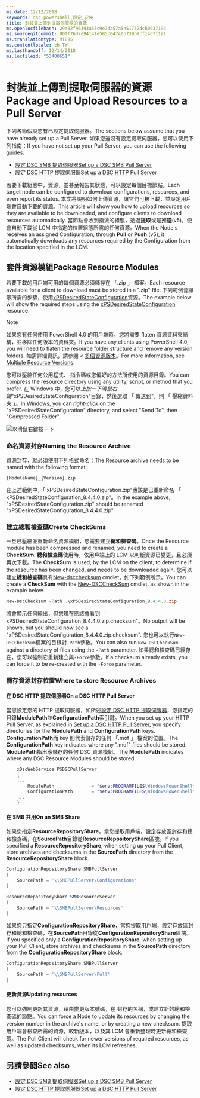 ```yaml
---
ms.date: 12/12/2018
keywords: dsc,powershell,設定,安裝
title: 封裝並上傳到提取伺服器的資源
ms.openlocfilehash: 29a62f96393a53c9e7da57a5e51732dcb0937194
ms.sourcegitcommit: 00ff76d7d9414fe585c04740b739b9cf14d711e1
ms.translationtype: MTE95
ms.contentlocale: zh-TW
ms.lasthandoff: 12/14/2018
ms.locfileid: "53400651"
---
```

# <a name="package-and-upload-resources-to-a-pull-server"></a><span data-ttu-id="e1097-103">封裝並上傳到提取伺服器的資源</span><span class="sxs-lookup"><span data-stu-id="e1097-103">Package and Upload Resources to a Pull Server</span></span>

<span data-ttu-id="e1097-104">下列各節假設您有已設定提取伺服器。</span><span class="sxs-lookup"><span data-stu-id="e1097-104">The sections below assume that you have already set up a Pull Server.</span></span> <span data-ttu-id="e1097-105">如果您還沒有設定提取伺服器，您可以使用下列指南：</span><span class="sxs-lookup"><span data-stu-id="e1097-105">If you have not set up your Pull Server, you can use the following guides:</span></span>

- [<span data-ttu-id="e1097-106">設定 DSC SMB 提取伺服器</span><span class="sxs-lookup"><span data-stu-id="e1097-106">Set up a DSC SMB Pull Server</span></span>](pullServerSmb.md)
- [<span data-ttu-id="e1097-107">設定 DSC HTTP 提取伺服器</span><span class="sxs-lookup"><span data-stu-id="e1097-107">Set up a DSC HTTP Pull Server</span></span>](pullServer.md)

<span data-ttu-id="e1097-108">若要下載組態中，資源，並甚至報告其狀態，可以設定每個目標節點。</span><span class="sxs-lookup"><span data-stu-id="e1097-108">Each target node can be configured to download configurations, resources, and even report its status.</span></span> <span data-ttu-id="e1097-109">本文將說明如何上傳資源，讓它們可被下載，並設定用戶端會自動下載的資源。</span><span class="sxs-lookup"><span data-stu-id="e1097-109">This article will show you how to upload resources so they are available to be downloaded, and configure clients to download resources automatically.</span></span> <span data-ttu-id="e1097-110">當節點會收到指派的組態，透過**提取**或是**推送**(v5)，便會自動下載從 LCM 中指定的位置組態所需的任何資源。</span><span class="sxs-lookup"><span data-stu-id="e1097-110">When the Node's receives an assigned Configuration, through **Pull** or **Push** (v5), it automatically downloads any resources required by the Configuration from the location specified in the LCM.</span></span>

## <a name="package-resource-modules"></a><span data-ttu-id="e1097-111">套件資源模組</span><span class="sxs-lookup"><span data-stu-id="e1097-111">Package Resource Modules</span></span>

<span data-ttu-id="e1097-112">若要下載的用戶端可用的每個資源必須儲存在 「.zip 」 檔案。</span><span class="sxs-lookup"><span data-stu-id="e1097-112">Each resource available for a client to download must be stored in a ".zip" file.</span></span> <span data-ttu-id="e1097-113">下列範例會顯示所需的步驟，使用[xPSDesiredStateConfiguration](https://www.powershellgallery.com/packages/xPSDesiredStateConfiguration/8.4.0.0)資源。</span><span class="sxs-lookup"><span data-stu-id="e1097-113">The example below will show the required steps using the [xPSDesiredStateConfiguration](https://www.powershellgallery.com/packages/xPSDesiredStateConfiguration/8.4.0.0) resource.</span></span>

> [!NOTE]
> <span data-ttu-id="e1097-114">如果您有任何使用 PowerShell 4.0 的用戶端時，您將需要 flaten 資源資料夾結構，並移除任何版本的資料夾。</span><span class="sxs-lookup"><span data-stu-id="e1097-114">If you have any clients using PowerShell 4.0, you will need to flaten the resource folder structure and remove any version folders.</span></span> <span data-ttu-id="e1097-115">如需詳細資訊，請參閱 <<c0> [ 多個資源版本](../configurations/import-dscresource.md#multiple-resource-versions)。</span><span class="sxs-lookup"><span data-stu-id="e1097-115">For more information, see [Multiple Resource Versions](../configurations/import-dscresource.md#multiple-resource-versions).</span></span>

<span data-ttu-id="e1097-116">您可以壓縮任何公用程式、 指令碼或您偏好的方法所使用的資源目錄。</span><span class="sxs-lookup"><span data-stu-id="e1097-116">You can compress the resource directory using any utility, script, or method that you prefer.</span></span> <span data-ttu-id="e1097-117">在 Windows 中，您可以*上按一下滑鼠右鍵*"xPSDesiredStateConfiguration"目錄，然後選取 「 傳送到"，則 「 壓縮資料夾 」。</span><span class="sxs-lookup"><span data-stu-id="e1097-117">In Windows, you can *right-click* on the "xPSDesiredStateConfiguration" directory, and select "Send To", then "Compressed Folder".</span></span>

![以滑鼠右鍵按一下](../media/right-click.gif)

### <a name="naming-the-resource-archive"></a><span data-ttu-id="e1097-119">命名資源封存</span><span class="sxs-lookup"><span data-stu-id="e1097-119">Naming the Resource Archive</span></span>

<span data-ttu-id="e1097-120">資源封存，就必須使用下列格式命名：</span><span class="sxs-lookup"><span data-stu-id="e1097-120">The Resource archive needs to be named with the following format:</span></span>

```
{ModuleName}_{Version}.zip
```

<span data-ttu-id="e1097-121">在上述範例中，「 xPSDesiredStateConfiguration.zip"應該是已重新命名 「 xPSDesiredStateConfiguration_8.4.4.0.zip"。</span><span class="sxs-lookup"><span data-stu-id="e1097-121">In the example above, "xPSDesiredStateConfiguration.zip" should be renamed "xPSDesiredStateConfiguration_8.4.4.0.zip".</span></span>

### <a name="create-checksums"></a><span data-ttu-id="e1097-122">建立總和檢查碼</span><span class="sxs-lookup"><span data-stu-id="e1097-122">Create CheckSums</span></span>

<span data-ttu-id="e1097-123">一旦已壓縮並重新命名資源模組，您需要建立**總和檢查碼**。</span><span class="sxs-lookup"><span data-stu-id="e1097-123">Once the Resource module has been compressed and renamed, you need to create a **CheckSum**.</span></span>  <span data-ttu-id="e1097-124">**總和檢查碼**使用時，依用戶端上的 LCM 以判斷資源已變更，且必須再次下載。</span><span class="sxs-lookup"><span data-stu-id="e1097-124">The **CheckSum** is used, by the LCM on the client, to determine if the resource has been changed, and needs to be downloaded again.</span></span> <span data-ttu-id="e1097-125">您可以建立**總和檢查碼**具有[New-dscchecksum](/powershell/module/PSDesiredStateConfiguration/New-DSCCheckSum) cmdlet，如下列範例所示。</span><span class="sxs-lookup"><span data-stu-id="e1097-125">You can create a **CheckSum** with the [New-DSCCheckSum](/powershell/module/PSDesiredStateConfiguration/New-DSCCheckSum) cmdlet, as shown in the example below.</span></span>

```powershell
New-DscChecksum -Path .\xPSDesiredStateConfiguration_8.4.4.0.zip
```

<span data-ttu-id="e1097-126">將會顯示任何輸出，但您現在應該會看到 「 xPSDesiredStateConfiguration_8.4.4.0.zip.checksum"。</span><span class="sxs-lookup"><span data-stu-id="e1097-126">No output will be shown, but you should now see a "xPSDesiredStateConfiguration_8.4.4.0.zip.checksum".</span></span> <span data-ttu-id="e1097-127">您也可以執行`New-DSCCheckSum`檔案的目錄對`-Path`參數。</span><span class="sxs-lookup"><span data-stu-id="e1097-127">You can also run `New-DSCCheckSum` against a directory of files using the `-Path` parameter.</span></span> <span data-ttu-id="e1097-128">如果總和檢查碼已經存在，您可以強制它重新建立與`-Force`參數。</span><span class="sxs-lookup"><span data-stu-id="e1097-128">If a checksum already exists, you can force it to be re-created with the `-Force` parameter.</span></span>

### <a name="where-to-store-resource-archives"></a><span data-ttu-id="e1097-129">儲存資源封存位置</span><span class="sxs-lookup"><span data-stu-id="e1097-129">Where to store Resource Archives</span></span>

#### <a name="on-a-dsc-http-pull-server"></a><span data-ttu-id="e1097-130">在 DSC HTTP 提取伺服器</span><span class="sxs-lookup"><span data-stu-id="e1097-130">On a DSC HTTP Pull Server</span></span>

<span data-ttu-id="e1097-131">當您設定您的 HTTP 提取伺服器，如所述[設定 DSC HTTP 提取伺服器](pullServer.md)，您指定的目錄**ModulePath**並**ConfigurationPath**索引鍵。</span><span class="sxs-lookup"><span data-stu-id="e1097-131">When you set up your HTTP Pull Server, as explained in [Set up a DSC HTTP Pull Server](pullServer.md), you specify directories for the **ModulePath** and **ConfigurationPath** keys.</span></span> <span data-ttu-id="e1097-132">**ConfigurationPath**而 key 則代表儲存的任何 「.mof 」 檔案的位置。</span><span class="sxs-lookup"><span data-stu-id="e1097-132">The **ConfigurationPath** key indicates where any ".mof" files should be stored.</span></span> <span data-ttu-id="e1097-133">**ModulePath**指出應儲存的任何 DSC 資源模組。</span><span class="sxs-lookup"><span data-stu-id="e1097-133">The **ModulePath** indicates where any DSC Resource Modules should be stored.</span></span>

```powershell
    xDscWebService PSDSCPullServer
    {
    ...
        ModulePath              = "$env:PROGRAMFILES\WindowsPowerShell\DscService\Modules"
        ConfigurationPath       = "$env:PROGRAMFILES\WindowsPowerShell\DscService\Configuration"
    ...
    }

```

#### <a name="on-an-smb-share"></a><span data-ttu-id="e1097-134">在 SMB 共用</span><span class="sxs-lookup"><span data-stu-id="e1097-134">On an SMB Share</span></span>

<span data-ttu-id="e1097-135">如果您指定**ResourceRepositoryShare**，當您提取用戶端，設定存放區封存和總和檢查碼，在**SourcePath**目錄從**ResourceRepositoryShare**區塊。</span><span class="sxs-lookup"><span data-stu-id="e1097-135">If you specified a **ResourceRepositoryShare**, when setting up your Pull Client, store archives and checksums in the **SourcePath** directory from the **ResourceRepositoryShare** block.</span></span>

```powershell
ConfigurationRepositoryShare SMBPullServer
{
    SourcePath = '\\SMBPullServer\Configurations'
}

ResourceRepositoryShare SMBResourceServer
{
    SourcePath = '\\SMBPullServer\Resources'
}
```

<span data-ttu-id="e1097-136">如果您只指定**ConfigurationRepositoryShare**，當您提取用戶端，設定存放區封存和總和檢查碼，在**SourcePath**目錄從**ConfigurationRepositoryShare**區塊。</span><span class="sxs-lookup"><span data-stu-id="e1097-136">If you specified only a **ConfigurationRepositoryShare**, when setting up your Pull Client, store archives and checksums in the **SourcePath** directory from the **ConfigurationRepositoryShare** block.</span></span>

```powershell
ConfigurationRepositoryShare SMBPullServer
{
    SourcePath = '\\SMBPullServer\Pull'
}
```

#### <a name="updating-resources"></a><span data-ttu-id="e1097-137">更新資源</span><span class="sxs-lookup"><span data-stu-id="e1097-137">Updating resources</span></span>

<span data-ttu-id="e1097-138">您可以強制更新其資源，藉由變更版本號碼，在 封存的名稱，或建立新的總和檢查碼的節點。</span><span class="sxs-lookup"><span data-stu-id="e1097-138">You can force a Node to update its resources by changing the version number in the archive's name, or by creating a new checksum.</span></span> <span data-ttu-id="e1097-139">提取用戶端會檢查所需的資源，較新版本，以及其 LCM 會重新整理時更新總和檢查碼。</span><span class="sxs-lookup"><span data-stu-id="e1097-139">The Pull Client will check for newer versions of required resources, as well as updated checksums, when its LCM refreshes.</span></span>

## <a name="see-also"></a><span data-ttu-id="e1097-140">另請參閱</span><span class="sxs-lookup"><span data-stu-id="e1097-140">See also</span></span>

- [<span data-ttu-id="e1097-141">設定 DSC SMB 提取伺服器</span><span class="sxs-lookup"><span data-stu-id="e1097-141">Set up a DSC SMB Pull Server</span></span>](pullServerSmb.md)
- [<span data-ttu-id="e1097-142">設定 DSC HTTP 提取伺服器</span><span class="sxs-lookup"><span data-stu-id="e1097-142">Set up a DSC HTTP Pull Server</span></span>](pullServer.md)
